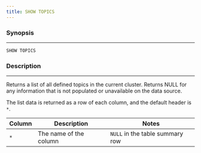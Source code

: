 ```yaml
---
title: SHOW TOPICS
---
```


### Synopsis

---

```sql
SHOW TOPICS
```

### Description

---

Returns a list of all defined topics in the current cluster. Returns NULL for any information that is not populated or unavailable on the data source.

The list data is returned as a row of each column, and the default header is `*`.

| Column | Description            | Notes                           |
|--------|------------------------|---------------------------------|
| `*`    | The name of the column | `NULL` in the table summary row |
